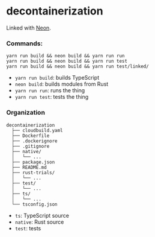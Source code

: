 # decontainerization

Linked with [Neon](https://neon-bindings.com/).

### Commands:

~~~
yarn run build && neon build && yarn run run
yarn run build && neon build && yarn run test
yarn run build && neon build && yarn run test/linked/
~~~

- `yarn run build`: builds TypeScript
- `neon build`: builds modules from Rust
- `yarn run run`: runs the thing
- `yarn run test`: tests the thing

### Organization

~~~
decontainerization
  ├── cloudbuild.yaml
  ├── Dockerfile
  ├── .dockerignore
  ├── .gitignore
  ├── native/
  │   └── ...
  ├── package.json
  ├── README.md
  ├── rust-trials/
  │   └── ...
  ├── test/
  │   └── ...
  ├── ts/
  │   └── ...
  └── tsconfig.json
~~~

- `ts`: TypeScript source
- `native`: Rust source
- `test`: tests